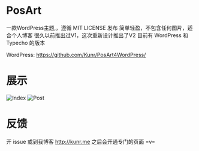 PosArt
======
一款WordPress主题,，遵循 MIT LICENSE 发布
简单轻盈，不包含任何图片，适合个人博客
很久以前推出过V1，这次重新设计推出了V2
目前有 WordPress 和 Typecho 的版本

WordPress: https://github.com/Kunr/PosArt4WordPress/

展示
===

![Index](http://ww4.sinaimg.cn/large/a15b4afegw1enphe6g0hlj20zw0yuwm5)
![Post](http://ww4.sinaimg.cn/large/a15b4afegw1enphfqvnexj20zw6rm4qp)

反馈
===
开 issue 或到我博客 http://kunr.me 之后会开通专门的页面 =v=
